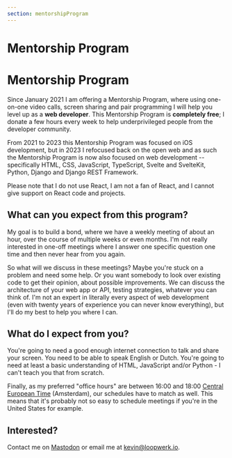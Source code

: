 ```yaml
---
section: mentorshipProgram
---
```


# Mentorship Program

# Mentorship Program
Since January 2021 I am offering a Mentorship Program, where using one-on-one video calls, screen sharing and pair programming I will help you level up as a **web developer**. This Mentorship Program is **completely free**; I donate a few hours every week to help underprivileged people from the developer community.

From 2021 to 2023 this Mentorship Program was focused on iOS development, but in 2023 I refocused back on the open web and as such the Mentorship Program is now also focused on web development -- specifically HTML, CSS, JavaScript, TypeScript, Svelte and SvelteKit, Python, Django and Django REST Framework.

Please note that I do not use React, I am not a fan of React, and I cannot give support on React code and projects.

## What can you expect from this program?
My goal is to build a bond, where we have a weekly meeting of about an hour, over the course of multiple weeks or even months. I'm not really interested in one-off meetings where I answer one specific question one time and then never hear from you again.

So what will we discuss in these meetings? Maybe you're stuck on a problem and need some help. Or you want somebody to look over existing code to get their opinion, about possible improvements. We can discuss the architecture of your web app or API, testing strategies, whatever you can think of. I'm not an expert in literally every aspect of web development (even with twenty years of experience you can never know everything), but I'll do my best to help you where I can. 

## What do I expect from you?
You're going to need a good enough internet connection to talk and share your screen. You need to be able to speak English or Dutch. You're going to need at least a basic understanding of HTML, JavaScript and/or Python - I can't teach you that from scratch.

Finally, as my preferred "office hours" are between 16:00 and 18:00 [Central European Time](https://time.is/CET) (Amsterdam), our schedules have to match as well. This means that it's probably not so easy to schedule meetings if you're in the United States for example.

## Interested?
Contact me on [Mastodon](https://hachyderm.io/@kevinrenskers) or email me at <kevin@loopwerk.io>.